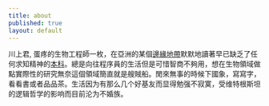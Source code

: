 ```yaml
--- 
title: about
published: true
layout: default
---
```


川上君, 蛋疼的生物工程師一枚，在亞洲的某個[邊緣地帶](http://www.ntu.edu.sg)默默地讀著早已缺乏了任何求知精神的[本科](http://www.scbe.ntu.edu.sg)。總是向往程序員的生活但是可惜智商不夠用，想在生物領域做點實際性的研究無奈這個領域簡直就是艘賊船。閒來無事的時候下國象，寫寫字，看看書或者品品茶。生活因为有那么几个好基友而显得勉强不寂寞，受维特根斯坦的逻辑哲学的影响而目前沦为不婚族。
